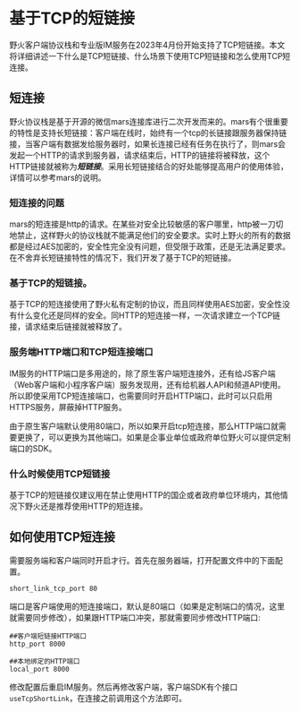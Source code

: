 # 基于TCP的短链接
野火客户端协议栈和专业版IM服务在2023年4月份开始支持了TCP短链接。本文将详细讲述一下什么是TCP短链接、什么场景下使用TCP短链接和怎么使用TCP短连接。

## 短连接
野火协议栈是基于开源的微信mars连接库进行二次开发而来的。mars有个很重要的特性是支持长短链接：客户端在线时，始终有一个tcp的长链接跟服务器保持链接，当客户端有数据发给服务器时，如果长连接已经有任务在执行了，则mars会发起一个HTTP的请求到服务器，请求结束后，HTTP的链接将被释放，这个HTTP链接就被称为***短链接***。采用长短链接结合的好处能够提高用户的使用体验，详情可以参考mars的说明。

### 短连接的问题
mars的短连接是http的请求。在某些对安全比较敏感的客户哪里，http被一刀切地禁止，这样野火的协议栈就不能满足他们的安全要求。实时上野火的所有的数据都是经过AES加密的，安全性完全没有问题，但受限于政策，还是无法满足要求。在不舍弃长短链接特性的情况下，我们开发了基于TCP的短链接。

### 基于TCP的短链接。
基于TCP的短连接使用了野火私有定制的协议，而且同样使用AES加密，安全性没有什么变化还是同样的安全。同HTTP的短连接一样，一次请求建立一个TCP链接，请求结束后链接就被释放了。

### 服务端HTTP端口和TCP短连接端口
IM服务的HTTP端口是多用途的，除了原生客户端短连接外，还有给JS客户端（Web客户端和小程序客户端）服务发现用，还有给机器人API和频道API使用。所以即使采用TCP短连接端口，也需要同时开启HTTP端口，此时可以只启用HTTPS服务，屏蔽掉HTTP服务。

由于原生客户端默认使用80端口，所以如果开启tcp短连接，那么HTTP端口就需要更换了，可以更换为其他端口。如果是企事业单位或政府单位野火可以提供定制端口的SDK。

### 什么时候使用TCP短链接
基于TCP的短链接仅建议用在禁止使用HTTP的国企或者政府单位环境内，其他情况下野火还是推荐使用HTTP的短连接。

## 如何使用TCP短连接
需要服务端和客户端同时开启才行。首先在服务器端，打开配置文件中的下面配置。
```
short_link_tcp_port 80
```
端口是客户端使用的短连接端口，默认是80端口（如果是定制端口的情况，这里就需要同步修改），如果跟HTTP端口冲突，那就需要同步修改HTTP端口:
```
##客户端短链接HTTP端口
http_port 8000

##本地绑定的HTTP端口
local_port 8000
```
修改配置后重启IM服务。然后再修改客户端，客户端SDK有个接口```useTcpShortLink```，在连接之前调用这个方法即可。
